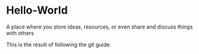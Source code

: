 # Hello-World
A place where you store ideas, resources, or even share and discuss things with others

This is the result of following the git guide.

